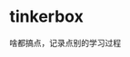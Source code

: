








































































# tinkerbox
啥都搞点，记录点别的学习过程
